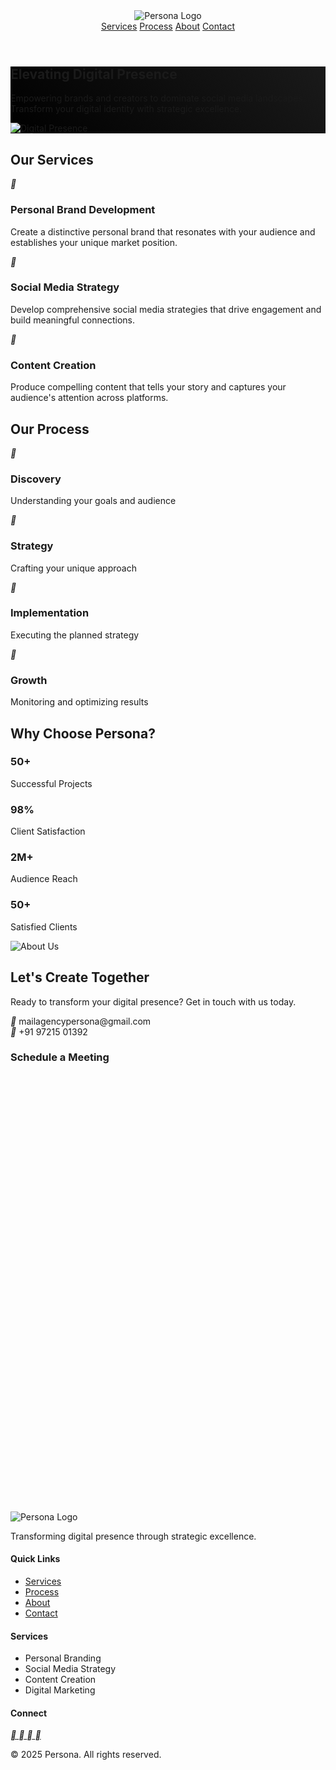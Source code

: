 <!DOCTYPE html>
<html lang="en">
<head>
<meta charset="UTF-8">
<meta name="viewport" content="width=device-width, initial-scale=1.0">
<title>Persona - We Create Values</title>
<script src="https://cdn.tailwindcss.com"></script>
<link rel="preconnect" href="https://fonts.googleapis.com">
<link rel="preconnect" href="https://fonts.gstatic.com" crossorigin>
<link href="https://fonts.googleapis.com/css2?family=Pacifico&display=swap" rel="stylesheet">
<link href="https://cdn.jsdelivr.net/npm/remixicon@4.5.0/fonts/remixicon.css" rel="stylesheet">
<script>tailwind.config={theme:{extend:{colors:{primary:'#000000',secondary:'#ffffff'},borderRadius:{'none':'0px','sm':'8px',DEFAULT:'12px','md':'16px','lg':'20px','xl':'24px','2xl':'28px','3xl':'32px','full':'9999px','button':'12px'}}}}</script>
<style>
:where([class^="ri-"])::before { content: "\f3c2"; }
.gradient-bg {
background: linear-gradient(45deg, #000000, #1a1a1a);
}
.hover-scale {
transition: transform 0.3s ease;
}
.hover-scale:hover {
transform: scale(1.05);
}
</style>
</head>
<body class="bg-white">
<header class="bg-primary py-6">
<nav class="container mx-auto px-6 flex items-center justify-between">
<div class="flex items-center space-x-2">
<img src="https://static.readdy.ai/image/5a4accebca1b9d4f3324fa7295c7a8b6/4574769c5727d269291301ce2572c4b1.png" alt="Persona Logo" class="h-8">
</div>
<div class="hidden md:flex items-center space-x-8">
<a href="#services" class="text-secondary hover:text-gray-300">Services</a>
<a href="#process" class="text-secondary hover:text-gray-300">Process</a>
<a href="#about" class="text-secondary hover:text-gray-300">About</a>
<a href="#contact" class="text-secondary hover:text-gray-300">Contact</a>
</div>
</nav>
</header>
<section class="gradient-bg py-24">
<div class="container mx-auto px-6">
<div class="grid md:grid-cols-2 gap-12 items-center">
<div class="text-secondary">
<h1 class="text-5xl font-bold mb-6">Elevating Digital Presence</h1>
<p class="text-xl mb-8">Empowering brands and creators to dominate social media landscapes. Transform your digital identity with strategic excellence.</p>
</div>
<div class="relative">
<img src="https://readdy.ai/api/search-image?query=modern minimalist office workspace with black and white theme, professional photography style, high contrast, dramatic lighting&width=600&height=400&orientation=landscape&flag=8b8d4e9403de3bbc74399618b6faaad0" alt="Digital Presence" class="rounded-lg shadow-2xl">
</div>
</div>
</div>
</section>
<section id="services" class="py-24 bg-white">
<div class="container mx-auto px-6">
<h2 class="text-4xl font-bold text-center mb-16">Our Services</h2>
<div class="grid md:grid-cols-3 gap-12">
<div class="bg-white p-8 rounded-lg shadow-lg hover-scale">
<div class="w-16 h-16 bg-primary rounded-full flex items-center justify-center mb-6">
<i class="ri-user-line text-2xl text-secondary"></i>
</div>
<h3 class="text-2xl font-bold mb-4">Personal Brand Development</h3>
<p class="text-gray-600">Create a distinctive personal brand that resonates with your audience and establishes your unique market position.</p>
</div>
<div class="bg-white p-8 rounded-lg shadow-lg hover-scale">
<div class="w-16 h-16 bg-primary rounded-full flex items-center justify-center mb-6">
<i class="ri-global-line text-2xl text-secondary"></i>
</div>
<h3 class="text-2xl font-bold mb-4">Social Media Strategy</h3>
<p class="text-gray-600">Develop comprehensive social media strategies that drive engagement and build meaningful connections.</p>
</div>
<div class="bg-white p-8 rounded-lg shadow-lg hover-scale">
<div class="w-16 h-16 bg-primary rounded-full flex items-center justify-center mb-6">
<i class="ri-movie-line text-2xl text-secondary"></i>
</div>
<h3 class="text-2xl font-bold mb-4">Content Creation</h3>
<p class="text-gray-600">Produce compelling content that tells your story and captures your audience's attention across platforms.</p>
</div>
</div>
</div>
</section>
<section id="process" class="py-24 bg-gray-50">
<div class="container mx-auto px-6">
<h2 class="text-4xl font-bold text-center mb-16">Our Process</h2>
<div class="grid md:grid-cols-4 gap-8">
<div class="text-center">
<div class="w-20 h-20 bg-primary rounded-full flex items-center justify-center mx-auto mb-6">
<i class="ri-search-line text-3xl text-secondary"></i>
</div>
<h3 class="text-xl font-bold mb-4">Discovery</h3>
<p class="text-gray-600">Understanding your goals and audience</p>
</div>
<div class="text-center">
<div class="w-20 h-20 bg-primary rounded-full flex items-center justify-center mx-auto mb-6">
<i class="ri-layout-masonry-line text-3xl text-secondary"></i>
</div>
<h3 class="text-xl font-bold mb-4">Strategy</h3>
<p class="text-gray-600">Crafting your unique approach</p>
</div>
<div class="text-center">
<div class="w-20 h-20 bg-primary rounded-full flex items-center justify-center mx-auto mb-6">
<i class="ri-rocket-line text-3xl text-secondary"></i>
</div>
<h3 class="text-xl font-bold mb-4">Implementation</h3>
<p class="text-gray-600">Executing the planned strategy</p>
</div>
<div class="text-center">
<div class="w-20 h-20 bg-primary rounded-full flex items-center justify-center mx-auto mb-6">
<i class="ri-line-chart-line text-3xl text-secondary"></i>
</div>
<h3 class="text-xl font-bold mb-4">Growth</h3>
<p class="text-gray-600">Monitoring and optimizing results</p>
</div>
</div>
</div>
</section>
<section id="about" class="py-24 bg-white">
<div class="container mx-auto px-6">
<div class="grid md:grid-cols-2 gap-12 items-center">
<div>
<h2 class="text-4xl font-bold mb-8">Why Choose Persona?</h2>
<div class="grid grid-cols-2 gap-8 mb-8">
<div>
<h3 class="text-4xl font-bold mb-2">50+</h3>
<p class="text-gray-600">Successful Projects</p>
</div>
<div>
<h3 class="text-4xl font-bold mb-2">98%</h3>
<p class="text-gray-600">Client Satisfaction</p>
</div>
<div>
<h3 class="text-4xl font-bold mb-2">2M+</h3>
<p class="text-gray-600">Audience Reach</p>
</div>
<div>
<h3 class="text-4xl font-bold mb-2">50+</h3>
<p class="text-gray-600">Satisfied Clients</p>
</div>
</div>
</div>
<div>
<img src="https://readdy.ai/api/search-image?query=professional team working in modern office, black and white theme, minimalist style, high-end photography&width=600&height=400&orientation=landscape&flag=816465d5a043ad1f3750541fb4e956b4" alt="About Us" class="rounded-lg shadow-xl">
</div>
</div>
</div>
</section>
<section id="contact" class="py-24 bg-primary text-secondary">
<div class="container mx-auto px-6">
<div class="grid md:grid-cols-2 gap-12">
<div>
<h2 class="text-4xl font-bold mb-8">Let's Create Together</h2>
<p class="mb-8">Ready to transform your digital presence? Get in touch with us today.</p>
<div class="space-y-4">
<div class="flex items-center space-x-4">
<i class="ri-mail-line text-xl"></i>
<span>mailagencypersona@gmail.com</span>
</div>
<div class="flex items-center space-x-4">
<i class="ri-phone-line text-xl"></i>
<span>+91 97215 01392</span>
</div>
</div>
</div>
<div>
<div class="bg-white !rounded-button p-6">
<div class="flex items-center justify-between mb-6">
<h3 class="text-primary text-xl font-bold">Schedule a Meeting</h3>
</div>
<!-- Calendly inline widget begin -->
<div class="calendly-inline-widget" data-url="https://calendly.com/visonarysv/30min" style="min-width:320px;height:700px;"></div>
<script type="text/javascript" src="https://assets.calendly.com/assets/external/widget.js" async></script>
<!-- Calendly inline widget end -->
</div>
</div>
</div>
</div>
</div>
</section>
<footer class="bg-primary text-secondary py-12">
<div class="container mx-auto px-6">
<div class="grid md:grid-cols-4 gap-8">
<div>
<img src="https://static.readdy.ai/image/5a4accebca1b9d4f3324fa7295c7a8b6/4574769c5727d269291301ce2572c4b1.png" alt="Persona Logo" class="h-6">
<p class="mt-4">Transforming digital presence through strategic excellence.</p>
</div>
<div>
<h4 class="text-xl font-bold mb-4">Quick Links</h4>
<ul class="space-y-2">
<li><a href="#services" class="hover:text-gray-300">Services</a></li>
<li><a href="#process" class="hover:text-gray-300">Process</a></li>
<li><a href="#about" class="hover:text-gray-300">About</a></li>
<li><a href="#contact" class="hover:text-gray-300">Contact</a></li>
</ul>
</div>
<div>
<h4 class="text-xl font-bold mb-4">Services</h4>
<ul class="space-y-2">
<li>Personal Branding</li>
<li>Social Media Strategy</li>
<li>Content Creation</li>
<li>Digital Marketing</li>
</ul>
</div>
<div>
<h4 class="text-xl font-bold mb-4">Connect</h4>
<div class="flex space-x-4">
<a href="#" class="hover:text-gray-300">
<i class="ri-instagram-line text-xl"></i>
</a>
<a href="#" class="hover:text-gray-300">
<i class="ri-twitter-line text-xl"></i>
</a>
<a href="#" class="hover:text-gray-300">
<i class="ri-linkedin-line text-xl"></i>
</a>
<a href="#" class="hover:text-gray-300">
<i class="ri-facebook-line text-xl"></i>
</a>
</div>
</div>
</div>
<div class="border-t border-gray-800 mt-12 pt-8 text-center">
<p>&copy; 2025 Persona. All rights reserved.</p>
</div>
</div>
</footer>
</body>
</html>
